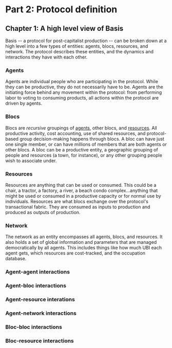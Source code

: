 # Part 2: Protocol definition

## Chapter 1: A high level view of Basis

Basis -- a protocol for post-capitalist production -- can be broken down at a high level into a few types of entities: agents, blocs, resources, and network. The protocol describes these entities, and the dynamics and interactions they have with each other.

### Agents

Agents are individual people who are participating in the protocol. While they can be productive, they do not necessarily have to be. Agents are the initiating force behind any movement within the protocol: from performing labor to voting to consuming products, all actions within the protocol are driven by agents.

### Blocs

Blocs are *recursive* groupings of [agents](#chapter-2-agents), other blocs, and [resources](#chapter-4-resources). All productive activity, cost accounting, use of shared resources, and protocol-based group decision-making happens through blocs. A bloc can have just one single member, or can have millions of members that are both agents or other blocs. A bloc can be a productive entity, a geographic grouping of people and resources (a town, for instance), or any other grouping people wish to associate under.

### Resources

Resources are anything that can be used or consumed. This could be a chair, a tractor, a factory, a river, a beach condo complex...anything that might be used or consumed in a productive capacity or for normal use by individuals. Resources are what blocs exchange over the protocol's transactional fabric. They are consumed as inputs to production and produced as outputs of production.

### Network

The network as an entity encompasses all agents, blocs, and resources. It also holds a set of global information and parameters that are managed democratically by all agents. This includes things like how much UBI each agent gets, which resources are cost-tracked, and the occupation database.

### Agent-agent interactions

### Agent-bloc interactions

### Agent-resource interations

### Agent-network interactions

### Bloc-bloc interactions

### Bloc-resource interactions

